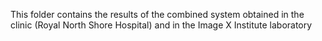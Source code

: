 This folder contains the results of the combined system obtained in the clinic (Royal North Shore Hospital)  and in the Image X Institute laboratory
